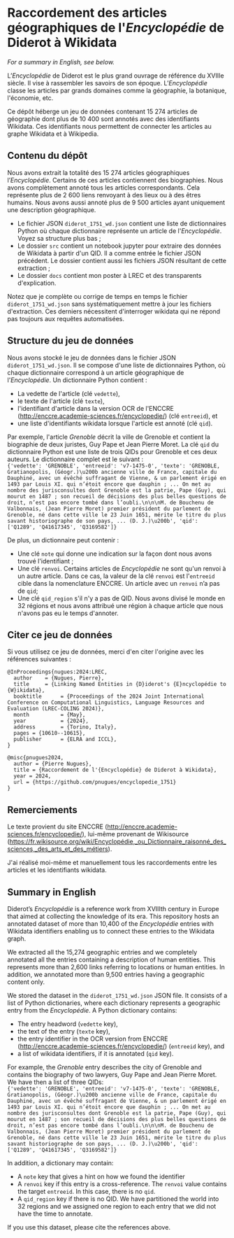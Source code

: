 # Raccordement des articles géographiques de l'_Encyclopédie_ de Diderot à Wikidata

_For a summary in English, see below._

L’_Encyclopédie_ de Diderot est le plus grand ouvrage de référence du XVIIIe siècle. Il vise à rassembler les savoirs de son époque. L’_Encyclopédie_ classe les articles par grands domaines comme la géographie, la botanique, l'économie, etc.

Ce dépôt héberge un jeu de données contenant 15 274 articles de géographie dont plus de 10 400 sont annotés avec des identifiants Wikidata. Ces identifiants nous permettent de connecter les articles au graphe Wikidata et à Wikipedia.

## Contenu du dépôt
Nous avons extrait la totalité des 15 274 articles géographiques l’_Encyclopédie_. Certains de ces articles contiennent des biographies. Nous avons complètement annoté tous les articles correspondants. Cela représente plus de 2 600 liens renvoyant à des lieux ou à des êtres humains. Nous avons aussi annoté plus de 9 500 articles ayant uniquement une description géographique.
* Le fichier JSON `diderot_1751_wd.json` contient une liste de dictionnaires Python où chaque dictionnaire représente un article de l'_Encyclopédie_. Voyez sa structure plus bas ;
* Le dossier `src` contient un notebook jupyter pour extraire des données de Wikidata à partir d'un QID. Il a comme entrée le fichier JSON précédent. Le dossier contient aussi les fichiers JSON résultant de cette extraction ;
* Le dossier `docs` contient mon poster à LREC et des transparents d'explication.

Notez que je complète ou corrige de temps en temps le fichier `diderot_1751_wd.json` sans systématiquement mettre à jour les fichiers d'extraction. Ces derniers nécessitent d'interroger wikidata qui ne répond pas toujours aux requêtes automatisées.

## Structure du jeu de données


Nous avons stocké le jeu de données dans le fichier JSON `diderot_1751_wd.json`. Il se compose d'une liste de dictionnaires Python, où chaque dictionnaire correspond à un article géographique de l'_Encyclopédie_. Un dictionnaire Python contient :
- La vedette de l'article (clé `vedette`),
- le texte de l'article (clé `texte`),
- l'identifiant d'article dans la version OCR de l'ENCCRE (http://enccre.academie-sciences.fr/encyclopedie/) (clé `entreeid`), et
- une liste d'identifiants wikidata lorsque l'article est annoté (clé `qid`).

Par exemple, l'article _Grenoble_ décrit la ville de Grenoble et contient la biographie de deux juristes, Guy Pape et Jean Pierre Moret. La clé `qid` du dictionnaire Python est une liste de trois QIDs pour Grenoble et ces deux auteurs. Le dictionnaire complet est le suivant :<br/>```{'vedette': 'GRENOBLE', 'entreeid': 'v7-1475-0', 'texte': 'GRENOBLE, Gratianopolis, (Géogr.)\u200b ancienne ville de France, capitale du Dauphiné, avec un évêché suffragant de Vienne, & un parlement érigé en 1493 par Louis XI. qui n’étoit encore que dauphin ; ... On met au nombre des jurisconsultes dont Grenoble est la patrie, Pape (Guy), qui mourut en 1487 ; son recueil de décisions des plus belles questions de droit, n’est pas encore tombé dans l’oubli.\n\n\nM. de Bouchenu de Valbonnais, (Jean Pierre Moret) premier président du parlement de Grenoble, né dans cette ville le 23 Juin 1651, mérite le titre du plus savant historiographe de son pays, ... (D. J.)\u200b', 'qid': ['Q1289', 'Q41617345', 'Q3169582']}```

De plus, un dictionnaire peut contenir :
* Une clé `note` qui donne une indication sur la façon dont nous avons trouvé l'identifiant ;
* Une clé `renvoi`. Certains articles de _Encyclopédie_ ne sont qu'un renvoi à un autre article. Dans ce cas, la valeur de la clé `renvoi` est l'`entreeid` cible dans la nomenclature ENCCRE. Un article avec un `renvoi` n’a pas de `qid`;
* Une clé `qid_region` s'il n'y a pas de QID. Nous avons divisé le monde en 32 régions et nous avons attribué une région à chaque article que nous n'avons pas eu le temps d'annoter.

## Citer ce jeu de données
Si vous utilisez ce jeu de données, merci d'en citer l'origine avec les références suivantes :

```
@InProceedings{nugues:2024:LREC,
  author    = {Nugues, Pierre},
  title     = {Linking Named Entities in {D}iderot's {E}ncyclopédie to {W}ikidata},
  booktitle      = {Proceedings of the 2024 Joint International Conference on Computational Linguistics, Language Resources and Evaluation (LREC-COLING 2024)},
  month          = {May},
  year           = {2024},
  address        = {Torino, Italy},
  pages = {10610--10615},
  publisher      = {ELRA and ICCL},
}

@misc{pnugues2024,
  author = {Pierre Nugues},
  title = {Raccordement de l'{Encyclopédie} de Diderot à Wikidata},
  year = 2024,
  url = {https://github.com/pnugues/encyclopedie_1751}
}
```
## Remerciements
Le texte provient du site ENCCRE (http://enccre.academie-sciences.fr/encyclopedie/), lui-même provenant de Wikisource (https://fr.wikisource.org/wiki/Encyclopédie,_ou_Dictionnaire_raisonné_des_sciences,_des_arts_et_des_métiers).

J'ai réalisé moi-même et manuellement tous les raccordements entre les articles et les identifiants wikidata.

## Summary in English
Diderot’s _Encyclopédie_ is a reference work from XVIIIth century in Europe that aimed at collecting the knowledge of its era. This repository hosts an annotated dataset of more than 10,400 of the _Encyclopédie_ entries with Wikidata identifiers enabling us to connect these entries to the Wikidata graph. 

We extracted all the 15,274 geographic entries and we completely annotated all the entries containing a description of human entities. This represents more than 2,600 links referring to locations or human entities. In addition, we annotated more than 9,500 entries having a geographic content only. 

We stored the dataset in the `diderot_1751_wd.json` JSON file. It consists of a list of Python dictionaries, where each dictionary represents a geographic entry from the _Encyclopédie_. A Python dictionary contains:
   -  The entry headword (`vedette` key),
   -  the text of the entry (`texte` key),
   -  the entry identifier in the OCR version from ENCCRE (http://enccre.academie-sciences.fr/encyclopedie/) (`entreeid` key), and
   -  a list of wikidata identifiers, if it is annotated (`qid` key).

For example, the _Grenoble_ entry describes the city of Grenoble and contains the biography of two lawyers, Guy Pape and Jean Pierre Moret. We have then a list of three QIDs:<br/>```{'vedette': 'GRENOBLE', 'entreeid': 'v7-1475-0', 'texte': 'GRENOBLE, Gratianopolis, (Géogr.)\u200b ancienne ville de France, capitale du Dauphiné, avec un évêché suffragant de Vienne, & un parlement érigé en 1493 par Louis XI. qui n’étoit encore que dauphin ; ... On met au nombre des jurisconsultes dont Grenoble est la patrie, Pape (Guy), qui mourut en 1487 ; son recueil de décisions des plus belles questions de droit, n’est pas encore tombé dans l’oubli.\n\n\nM. de Bouchenu de Valbonnais, (Jean Pierre Moret) premier président du parlement de Grenoble, né dans cette ville le 23 Juin 1651, mérite le titre du plus savant historiographe de son pays, ... (D. J.)\u200b', 'qid': ['Q1289', 'Q41617345', 'Q3169582']}```

In addition, a dictionary may contain:
* A `note` key that gives a hint on how we found the identifier
* A `renvoi` key if this entry is a cross-reference. The `renvoi` value contains the target `entreeid`. In this case, there is no `qid`. 
* A `qid_region` key if there is no QID. We have partitioned the world into 32 regions and we assigned one region to each entry that we did not have the time to annotate.

If you use this dataset, please cite the references above.
